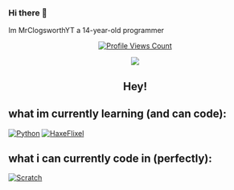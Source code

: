 ### Hi there 👋
Im MrClogsworthYT a 14-year-old programmer
<a href="https://github.com/MrClogsworthYT">
<p align="center">
  <img src="https://komarev.com/ghpvc/?username=MrClogsworthYT" alt="Profile Views Count">
</p>
</a>

<p align="center">
  <img src="https://github-readme-stats.vercel.app/api/?username=MrClogsworthYT&title_color=4F8CC9&text_color=9f9f9f&show_icons=true&bg_color=00000000&hide_border=true&icon_color=4F8CC9&hide_title=true&count_private=true" />
</p>

<h2 align="center">Hey!</h2>

## what im currently learning (and can code):

[![Python](https://upload.wikimedia.org/wikipedia/commons/c/c3/Python-logo-notext.svg)](https://python.org)
[![HaxeFlixel](https://avatars.githubusercontent.com/u/4309553?s=100&v=4)](https://haxeflixel.com/)

## what i can currently code in (perfectly):

[![Scratch](https://en.scratch-wiki.info/w/images/Logo.png)](https://scratch.mit.edu)
